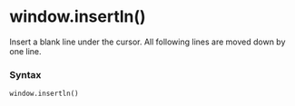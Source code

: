 # window.insertln()

Insert a blank line under the cursor. All following lines are moved down by one line.

### Syntax

```python
window.insertln()
```